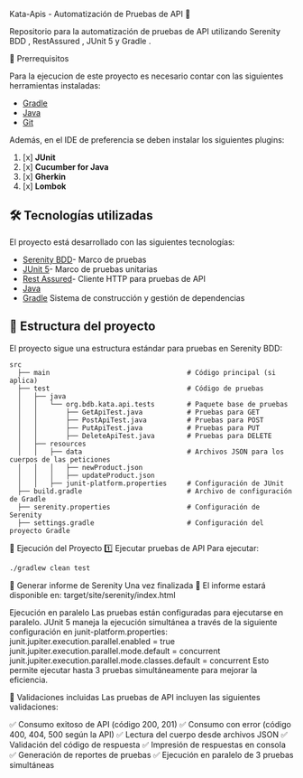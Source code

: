 Kata-Apis - Automatización de Pruebas de API 🚀

Repositorio para la automatización de pruebas de API utilizando Serenity BDD , RestAssured , JUnit 5 y Gradle .

📌 Prerrequisitos

Para la ejecucion de este proyecto es necesario contar con las siguientes herramientas instaladas:

* [Gradle](https://gradle.org/)
* [Java](https://www.oracle.com/java/technologies/javase/jdk11-archive-downloads.html)
* [Git](http://git-scm.com/)

Además, en el IDE de preferencia se deben instalar los siguientes plugins:

1. [x] **JUnit**
2. [x] **Cucumber for Java**
3. [x] **Gherkin**
4. [x] **Lombok**

## 🛠️ Tecnologías utilizadas
 
El proyecto está desarrollado con las siguientes tecnologías:

* [Serenity BDD](https://serenity-bdd.github.io/theserenitybook/latest/index.html)- Marco de pruebas
* [JUnit 5](https://junit.org/junit5/)- Marco de pruebas unitarias
* [Rest Assured](https://rest-assured.io/)- Cliente HTTP para pruebas de API
* [Java](https://www.oracle.com/java/technologies/javase/jdk11-archive-downloads.html)
* [Gradle](https://gradle.org/) Sistema de construcción y gestión de dependencias

## 📂 Estructura del proyecto
El proyecto sigue una estructura estándar para pruebas en Serenity BDD:
```plaintext
src             
  ├── main                                  # Código principal (si aplica)
  ├── test                                  # Código de pruebas
  │   ├── java
  │   │   └── org.bdb.kata.api.tests        # Paquete base de pruebas
  │   │       ├── GetApiTest.java           # Pruebas para GET
  │   │       ├── PostApiTest.java          # Pruebas para POST
  │   │       ├── PutApiTest.java           # Pruebas para PUT
  │   │       ├── DeleteApiTest.java        # Pruebas para DELETE
  │   ├── resources
  │   │   ├── data                          # Archivos JSON para los cuerpos de las peticiones
  │   │   │   ├── newProduct.json
  │   │   │   ├── updateProduct.json
  │   │   ├── junit-platform.properties     # Configuración de JUnit
  ├── build.gradle                          # Archivo de configuración de Gradle
  ├── serenity.properties                   # Configuración de Serenity
  ├── settings.gradle                       # Configuración del proyecto Gradle
```

🚀 Ejecución del Proyecto
1️⃣ Ejecutar pruebas de API
Para ejecutar:
```bash
./gradlew clean test
```
📌 Generar informe de Serenity
Una vez finalizada
📂 El informe estará disponible en: target/site/serenity/index.html

Ejecución en paralelo
Las pruebas están configuradas para ejecutarse en paralelo. JUnit 5 maneja la ejecución simultánea a través de la siguiente configuración en junit-platform.properties:
junit.jupiter.execution.parallel.enabled = true
junit.jupiter.execution.parallel.mode.default = concurrent
junit.jupiter.execution.parallel.mode.classes.default = concurrent
Esto permite ejecutar hasta 3 pruebas simultáneamente para mejorar la eficiencia.

📌 Validaciones incluidas
Las pruebas de API incluyen las siguientes validaciones:

✅ Consumo exitoso de API (código 200, 201)
✅ Consumo con error (código 400, 404, 500 según la API)
✅ Lectura del cuerpo desde archivos JSON
✅ Validación del código de respuesta
✅ Impresión de respuestas en consola
✅ Generación de reportes de pruebas
✅ Ejecución en paralelo de 3 pruebas simultáneas